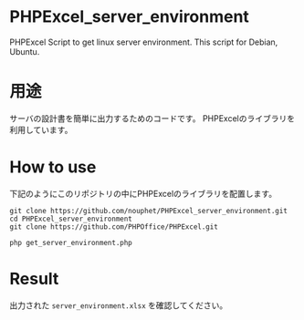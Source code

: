 # PHPExcel_server_environment
PHPExcel Script to get linux server environment.
This script for Debian, Ubuntu.

# 用途
サーバの設計書を簡単に出力するためのコードです。
PHPExcelのライブラリを利用しています。

# How to use
下記のようにこのリポジトリの中にPHPExcelのライブラリを配置します。

```
git clone https://github.com/nouphet/PHPExcel_server_environment.git
cd PHPExcel_server_environment
git clone https://github.com/PHPOffice/PHPExcel.git

php get_server_environment.php
```

# Result
出力された `server_environment.xlsx` を確認してください。
